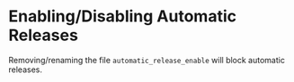# Enabling/Disabling Automatic Releases
Removing/renaming the file `automatic_release_enable` will block automatic releases.
